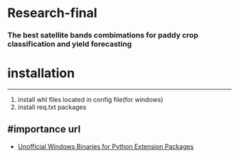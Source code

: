 # Research-final

### The best satellite bands combimations for paddy crop classification and yield forecasting

# installation
---
1. install whl files located in config file(for windows)
2. install req.txt packages 



#importance url
---
* [Unofficial Windows Binaries for Python Extension Packages](https://www.lfd.uci.edu/~gohlke/pythonlibs/)